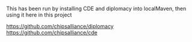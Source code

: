 This has been run by installing CDE and diplomacy into localMaven, then using it here in this project

https://github.com/chipsalliance/diplomacy
https://github.com/chipsalliance/cde
